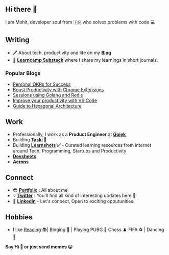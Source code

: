 ## Hi there 👋

I am Mohit, developer soul from 🇮🇳 who solves problems with code 💻

## Writing

- 🖊 About tech, productivity and life on my **[Blog](https://mohitkhare.com)** 
-  📖 **[Learncamp Substack](http://learncamp.substack.com/)** where I share my learnings in short journals.

### Popular Blogs
- [Personal OKRs for Success](https://www.mohitkhare.com/blog/personal-okrs)
- [Boost Productivity with Chrome Extensions](https://mohitkhare.me/blog/productivity-chrome-extensions/)
- [Sessions using Golang and Redis](https://mohitkhare.me/blog/sessions-in-golang/)
- [Improve your productivity with VS Code](https://mohitkhare.me/blog/producitvity-in-vscode/)
- [Guide to Hexagonal Architecture](https://www.mohitkhare.com/blog/hexagonal-architecture/)

## Work

- Professionally, I work as a **Product Engineer** at **[Gojek](http://gojek.io/)**
- Building **[Taski](https://usetaski.com) 🚀** 
- Building **[Learnshots](http://learnshots.app) ✅** - Curated learning resources from internet around
Tech, Programming, Startups and Productivity
- **[Devsheets](https://devsheets.vercel.app/)**
- **[Acrons](https://acrons.vercel.app/)**

## Connect

- 😎 **[Portfolio](https://mohitkhare.com/about)** : All about me
- 💡 **[Twitter](https://twitter.com/mkfeuhrer)** : You'll find all kind of interesting updates here 🎈
- 💼 **[Linkedin](https://www.linkedin.com/in/mohitkhare1996)** - Let's connect, Open to exciting opputunities.

## Hobbies

- I like [Reading](https://www.goodreads.com/user/show/90352684-mohit-khare) 📚| Binging 🎥 | Playing PUBG 🔫 Chess ♟️ FIFA ️⚽️ | Dancing 💃

**Say Hi 👋 or just send memes 😛**
